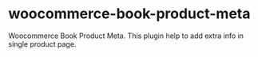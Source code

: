 # woocommerce-book-product-meta
Woocommerce Book Product Meta. This plugin help to add extra info in single product page. 
